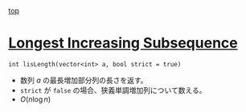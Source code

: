 [top](../README.md)

# [Longest Increasing Subsequence](./lis.hpp)

`int lisLength(vector<int> a, bool strict = true)`
- 数列 $a$ の最長増加部分列の長さを返す。
- `strict` が `false` の場合、狭義単調増加列について数える。
- $O(n\log{n})$